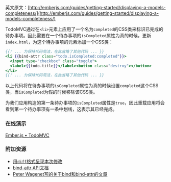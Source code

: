英文原文：[http://emberjs.com/guides/getting-started/displaying-a-models-completeness/](http://emberjs.com/guides/getting-started/displaying-a-models-completeness/) 

TodoMVC通过在`<li>`元素上应用了一个名为`completed`的CSS类来标识已完成的待办事项。因此需要在一个待办事项的`isCompleted`属性为真的时候，更新`index.html`，为这个待办事项的元素添加一个CSS类：
```handlebars
{{! ... 为保持代码简洁，在此省略了其他代码 ... }}
<li {{bind-attr class="todo.isCompleted:completed"}}>
  <input type="checkbox" class="toggle">
  <label>{{todo.title}}</label><button class="destroy"></button>
</li>
{{! ... 为保持代码简洁，在此省略了其他代码 ... }}
```

以上代码将在待办事项的`isCompleted`属性为真的时候设置`completed`这个CSS类，当`isCompleted`为假的时候移除该CSS类。

为我们应用构造的第一条待办事项的`isCompleted`属性是`true`，因此重载应用将会看到第一个待办事项有一条中划线，这表示其已经完成。

### 在线演示
<a class="jsbin-embed" href="http://jsbin.com/sejelu/1/embed?output">Ember.js • TodoMVC</a><script src="http://static.jsbin.com/js/embed.js"></script>

### 附加资源

  * [用`diff`格式呈现本次修改](https://github.com/emberjs/quickstart-code-sample/commit/b15e5deffc41cf5ba4161808c7f46a283dc2277f)
  * [bind-attr API文档](/api/classes/Ember.Handlebars.helpers.html#method_bind-attr)
  * [Peter Wagenet写的关于bind和bind-attr的文章](http://www.emberist.com/2012/04/06/bind-and-bindattr.html)
